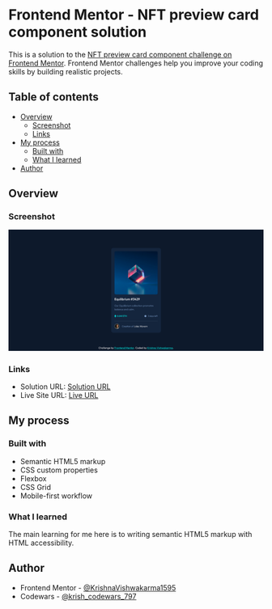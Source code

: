 # Frontend Mentor - NFT preview card component solution

This is a solution to the [NFT preview card component challenge on Frontend Mentor](https://www.frontendmentor.io/challenges/nft-preview-card-component-SbdUL_w0U). Frontend Mentor challenges help you improve your coding skills by building realistic projects. 

## Table of contents

- [Overview](#overview)
  - [Screenshot](#screenshot)
  - [Links](#links)
- [My process](#my-process)
  - [Built with](#built-with)
  - [What I learned](#what-i-learned)  
- [Author](#author)

## Overview

### Screenshot

![](./screenshot.png)

### Links

- Solution URL: [Solution URL](https://github.com/KrishnaVishwakarma1595/nft-preview-card-component)
- Live Site URL: [Live URL](https://krishnavishwakarma1595.github.io/nft-preview-card-component/)

## My process

### Built with

- Semantic HTML5 markup
- CSS custom properties
- Flexbox
- CSS Grid
- Mobile-first workflow

### What I learned

The main learning for me here is to writing semantic HTML5 markup with HTML accessibility.

## Author

- Frontend Mentor - [@KrishnaVishwakarma1595](https://www.frontendmentor.io/profile/KrishnaVishwakarma1595)
- Codewars - [@krish_codewars_797](https://www.codewars.com/users/krish_codewars_797)